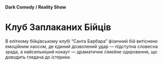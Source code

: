 #### Dark Comedy / Reality Show

# Клуб Заплаканих Бійців

В елітному бійцівському клубі “Санта Барбара” фізичний бій витіснено емоційним хаосом, де єдиний дозволений удар — підступна словесна зрада, а найсильніший нокаут — драматичне сімейне одкровення, що доводить глядача до істерики.
